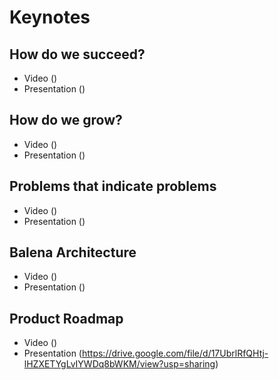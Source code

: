 # Keynotes  

## How do we succeed? 
* Video ()
* Presentation ()

## How do we grow? 
* Video ()
* Presentation ()

## Problems that indicate problems
* Video ()
* Presentation ()

## Balena Architecture 
* Video () 
* Presentation ()

## Product Roadmap 
* Video ()
* Presentation (https://drive.google.com/file/d/17UbrlRfQHtj-lHZXETYgLvIYWDq8bWKM/view?usp=sharing)
